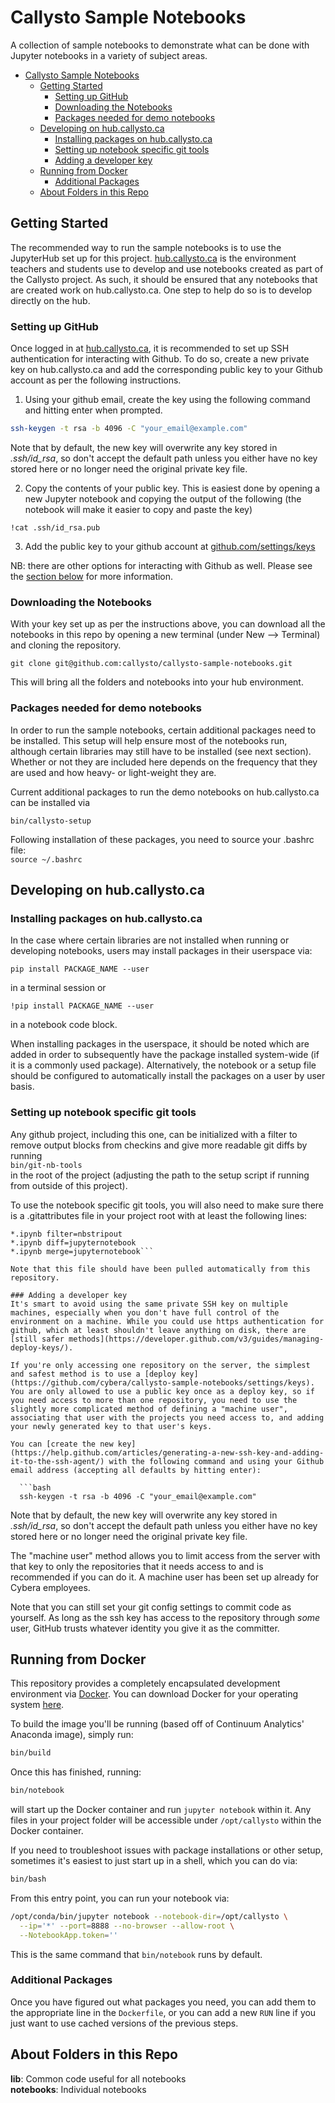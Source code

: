 # Callysto Sample Notebooks

A collection of sample notebooks to demonstrate what can be done with Jupyter notebooks in a variety of subject areas.

<!-- TOC depthFrom:1 depthTo:6 withLinks:1 updateOnSave:1 orderedList:0 -->

- [Callysto Sample Notebooks](#callysto-sample-notebooks)
	- [Getting Started](#getting-started)
		- [Setting up GitHub](#setting-up-github)
		- [Downloading the Notebooks](#downloading-the-notebooks)
		- [Packages needed for demo notebooks](#packages-needed-for-demo-notebooks)
	- [Developing on hub.callysto.ca](#developing-on-hubcallystoca)
		- [Installing packages on hub.callysto.ca](#installing-packages-on-hubcallystoca)
		- [Setting up notebook specific git tools](#setting-up-notebook-specific-git-tools)
		- [Adding a developer key](#adding-a-developer-key)
	- [Running from Docker](#running-from-docker)
		- [Additional Packages](#additional-packages)
	- [About Folders in this Repo](#about-folders-in-this-repo)

<!-- /TOC -->

## Getting Started
The recommended way to run the sample notebooks is to use the JupyterHub set up for this project.
[hub.callysto.ca](https://hub.callysto.ca) is the environment teachers and students use to develop and use notebooks created as part of the Callysto project. As such, it should be ensured that any notebooks that are created work on hub.callysto.ca. One step to help do so is to develop directly on the hub.

### Setting up GitHub
Once logged in at [hub.callysto.ca](https://hub.callysto.ca), it is recommended to set up SSH authentication for interacting with Github. To do so, create a new private key on hub.callysto.ca and add the corresponding public key to your Github account as per the following instructions.

1. Using your github email, create the key using the following command and hitting enter when prompted.
```bash
ssh-keygen -t rsa -b 4096 -C "your_email@example.com"
```
Note that by default, the new key will overwrite any key stored in *.ssh/id_rsa*, so don't accept the default path unless you either have no key stored here or no longer need the original private key file.

2. Copy the contents of your public key. This is easiest done by opening a new Jupyter notebook and copying the output of the following (the notebook will make it easier to copy and paste the key)
```
!cat .ssh/id_rsa.pub
```
3. Add the public key to your github account at [github.com/settings/keys](https://github.com/settings/keys)  

NB: there are other options for interacting with Github as well. Please see the [section below](#adding-a-developer-key) for more information.


### Downloading the Notebooks
With your key set up as per the instructions above, you can download all the notebooks in this repo by opening a new terminal (under New --> Terminal) and cloning the repository.

```
git clone git@github.com:callysto/callysto-sample-notebooks.git
```

This will bring all the folders and notebooks into your hub environment.

### Packages needed for demo notebooks
In order to run the sample notebooks, certain additional packages need to be installed. This setup will help ensure most of the notebooks run, although certain libraries may still have to be installed (see next section). Whether or not they are included here depends on the frequency that they are used and how heavy- or light-weight they are.

Current additional packages to run the demo notebooks on hub.callysto.ca can be installed via
```
bin/callysto-setup
```

Following installation of these packages, you need to source your .bashrc file:  
`source ~/.bashrc`

## Developing on hub.callysto.ca
### Installing packages on hub.callysto.ca
In the case where certain libraries are not installed when running or developing notebooks, users may install packages in their userspace via:

```
pip install PACKAGE_NAME --user
```  
in a terminal session or  
```
!pip install PACKAGE_NAME --user
```
in a notebook code block.

When installing packages in the userspace, it should be noted which are added in order to subsequently have the package installed system-wide (if it is a commonly used package). Alternatively, the notebook or a setup file should be configured to automatically install the packages on a user by user basis.

### Setting up notebook specific git tools
Any github project, including this one, can be initialized with a filter to remove output blocks from checkins and give more readable git diffs by running  
`bin/git-nb-tools`  
in the root of the project (adjusting the path to the setup script if running from outside of this project).

To use the notebook specific git tools, you will also need to make sure there is a .gitattributes file in your project root with at least the following lines:

```
*.ipynb filter=nbstripout  
*.ipynb diff=jupyternotebook  
*.ipynb merge=jupyternotebook```

Note that this file should have been pulled automatically from this repository.

### Adding a developer key
It's smart to avoid using the same private SSH key on multiple machines, especially when you don't have full control of the environment on a machine. While you could use https authentication for github, which at least shouldn't leave anything on disk, there are [still safer methods](https://developer.github.com/v3/guides/managing-deploy-keys/).

If you're only accessing one repository on the server, the simplest and safest method is to use a [deploy key](https://github.com/cybera/callysto-sample-notebooks/settings/keys). You are only allowed to use a public key once as a deploy key, so if you need access to more than one repository, you need to use the slightly more complicated method of defining a "machine user", associating that user with the projects you need access to, and adding your newly generated key to that user's keys.

You can [create the new key](https://help.github.com/articles/generating-a-new-ssh-key-and-adding-it-to-the-ssh-agent/) with the following command and using your Github email address (accepting all defaults by hitting enter):

  ```bash
  ssh-keygen -t rsa -b 4096 -C "your_email@example.com"
  ```

Note that by default, the new key will overwrite any key stored in *.ssh/id_rsa*, so don't accept the default path unless you either have no key stored here or no longer need the original private key file.

The "machine user" method allows you to limit access from the server with that key to only the repositories that it needs access to and is recommended if you can do it. A machine user has been set up already for Cybera employees.

Note that you can still set your git config settings to commit code as yourself. As long as the ssh key has access to the repository through *some* user, GitHub trusts whatever identity you give it as the committer.

## Running from Docker

This repository provides a completely encapsulated development environment via [Docker](https://www.docker.com). You can download Docker for your operating system [here](https://www.docker.com/community-edition).

To build the image you'll be running (based off of Continuum Analytics' Anaconda image), simply run:

```bash
bin/build
```

Once this has finished, running:

```bash
bin/notebook
```

will start up the Docker container and run `jupyter notebook` within it. Any files in your project folder will be accessible under `/opt/callysto` within the Docker container.

If you need to troubleshoot issues with package installations or other setup, sometimes it's easiest to just start up in a shell, which you can do via:

```bash
bin/bash
```

From this entry point, you can run your notebook via:

```bash
/opt/conda/bin/jupyter notebook --notebook-dir=/opt/callysto \
  --ip='*' --port=8888 --no-browser --allow-root \
  --NotebookApp.token=''
```

This is the same command that `bin/notebook` runs by default.

### Additional Packages

Once you have figured out what packages you need, you can add them to the appropriate line in the `Dockerfile`, or you can add a new `RUN` line if you just want to use cached versions of the previous steps.


## About Folders in this Repo

**lib**: Common code useful for all notebooks  
**notebooks**: Individual notebooks
